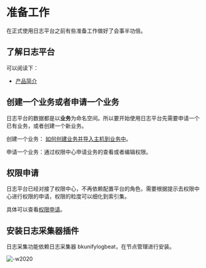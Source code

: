 # 准备工作

在正式使用日志平台之前有些准备工作做好了会事半功倍。

## 了解日志平台

可以阅读下：

* [产品简介](../intro/README.md)

## 创建一个业务或者申请一个业务

日志平台的数据都是以**业务**为命名空间。所以要开始使用日志平台先需要申请一个已有业务，或者创建一个新业务。

创建一个业务： [如何创建业务并导入主机到业务中](../../../../CMDB/3.10/UserGuide/QuickStart/case1.md)。

申请一个业务：通过权限中心申请业务的查看或者编辑权限。

## 权限申请

日志平台已经对接了权限中心，不再依赖配置平台的角色，需要根据提示去权限中心进行权限的申请，权限的粒度可以细化到索引集。

具体可以查看[权限申请](./perm.md)。

## 安装日志采集器插件

日志采集功能依赖日志采集器 bkunifylogbeat，在节点管理进行安装。

![-w2020](media/16044598148362.jpg)


